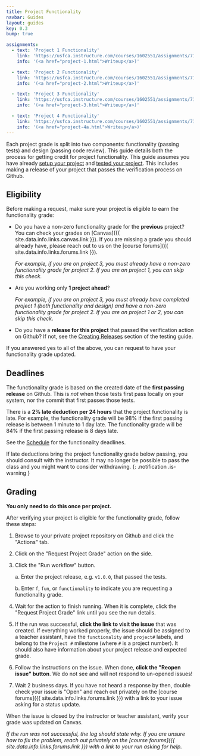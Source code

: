 ```yaml
---
title: Project Functionality
navbar: Guides
layout: guides
key: 0.3
bump: true

assignments:
  - text: 'Project 1 Functionality'
    link: 'https://usfca.instructure.com/courses/1602551/assignments/7118291'
    info: '(<a href="project-1.html">Writeup</a>)'

  - text: 'Project 2 Functionality'
    link: 'https://usfca.instructure.com/courses/1602551/assignments/7118292'
    info: '(<a href="project-2.html">Writeup</a>)'

  - text: 'Project 3 Functionality'
    link: 'https://usfca.instructure.com/courses/1602551/assignments/7118293'
    info: '(<a href="project-3.html">Writeup</a>)'

  - text: 'Project 4 Functionality'
    link: 'https://usfca.instructure.com/courses/1602551/assignments/7118294'
    info: '(<a href="project-4a.html">Writeup</a>)'
---
```


Each project grade is split into two components: functionality (passing tests) and design (passing code review). This guide details both the process for getting credit for project functionality. This guide assumes you have already [setup your project](setup.html) and [tested your project](testing.html). This includes making a release of your project that passes the verification process on Github.

## Eligibility

Before making a request, make sure your project is eligible to earn the functionality grade:

  - Do you have a non-zero functionality grade for the **previous** project? You can check your grades on [Canvas]({{ site.data.info.links.canvas.link }}). If you are missing a grade you should already have, please reach out to us on the [course forums]({{ site.data.info.links.forums.link }}).

      *For example, if you are on project 3, you must already have a non-zero functionality grade for project 2. If you are on project 1, you can skip this check.*

  - Are you working only **1 project ahead**?

      *For example, if you are on project 3, you must already have completed project 1 (both functionality and design) and have a non-zero functionality grade for project 2. If you are on project 1 or 2, you can skip this check.*

  - Do you have a **release for this project** that passed the verification action on Github? If not, see the [Creating Releases](testing.html#creating-releases) section of the testing guide.

If you answered yes to all of the above, you can request to have your functionality grade updated.

## Deadlines

The functionality grade is based on the created date of the **first passing release** on Github. This is *not* when those tests first pass locally on your system, nor the commit that first passes those tests.

There is a **2% late deduction per 24 hours** that the project functionality is late. For example, the functionality grade will be 98% if the first passing release is between 1 minute to 1 day late. The functionality grade will be 84% if the first passing release is 8 days late.

See the [Schedule](schedule.html) for the functionality deadlines.

<i class="fas fa-exclamation-triangle"></i> If late deductions bring the project functionality grade below passing, you should consult with the instructor. It may no longer be possible to pass the class and you might want to consider withdrawing.
{: .notification .is-warning }


## Grading

**You only need to do this once per project.**

After verifying your project is eligible for the functionality grade, follow these steps:

  1. Browse to your private project repository on Github and click the "Actions" tab.

  2. Click on the "Request Project Grade" action on the side.

  3. Click the "Run workflow" button.

      a. Enter the project release, e.g. `v1.0.0`, that passed the tests.

      b. Enter `f`, `fun`, or `functionality` to indicate you are requesting a functionality grade.

  4. Wait for the action to finish running. When it is complete, click the "Request Project Grade" link until you see the run details.

  5. If the run was successful, **click the link to visit the issue** that was created. If everything worked properly, the issue should be assigned to a teacher assistant, have the `functionality` and `project#` labels, and belong to the `Project #` milestone (where `#` is a project number). It should also have information about your project release and expected grade.

  6. Follow the instructions on the issue. When done, **click the "Reopen issue" button**. We do not see and will not respond to un-opened issues!

  7. Wait 2 business days. If you have not heard a response by then, double check your issue is "Open" and reach out privately on the [course forums]({{ site.data.info.links.forums.link }}) with a link to your issue asking for a status update.

When the issue is closed by the instructor or teacher assistant, verify your grade was updated on Canvas.

*If the run was not successful, the log should state why. If you are unsure how to fix the problem, reach out privately on the [course forums]({{ site.data.info.links.forums.link }}) with a link to your run asking for help.*
